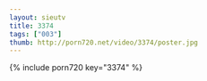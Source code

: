 ```yaml
--- 
layout: sieutv
title: 3374
tags: ["003"]
thumb: http://porn720.net/video/3374/poster.jpg
---
```

{% include porn720 key="3374" %} 

